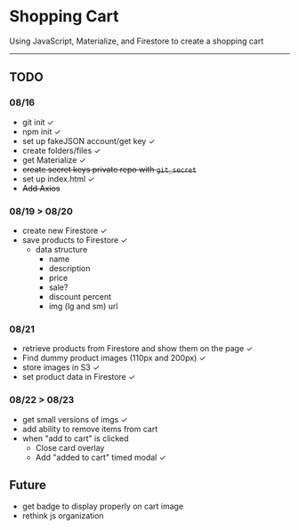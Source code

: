 # Shopping Cart

Using JavaScript, Materialize, and Firestore to create a shopping cart

---
## TODO
### 08/16
- git init &#10003;
- npm init &#10003;
- set up fakeJSON account/get key &#10003;
- create folders/files &#10003;
- get Materialize &#10003;
- ~~create secret keys private repo with `git_secret`~~
- set up index.html &#10003;
- ~~Add Axios~~

### 08/19 > 08/20
- create new Firestore &#10003;
- save products to Firestore &#10003;
  - data structure
    - name
    - description
    - price
    - sale?
    - discount percent
    - img (lg and sm) url

### 08/21
- retrieve products from Firestore and show them on the page &#10003;
- Find dummy product images (110px and 200px) &#10003;
- store images in S3 &#10003;
- set product data in Firestore &#10003;

### 08/22 > 08/23
- get small versions of imgs &#10003;
- add ability to remove items from cart
- when "add to cart" is clicked
    - Close card overlay
    - Add "added to cart" timed modal &#10003;

## Future
- get badge to display properly on cart image
- rethink js organization